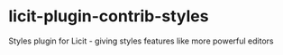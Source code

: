 # licit-plugin-contrib-styles
Styles plugin for Licit - giving styles features like more powerful editors
